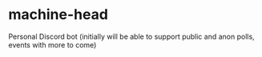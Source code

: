 # machine-head
Personal Discord bot (initially will be able to support public and anon polls, events with more to come)
